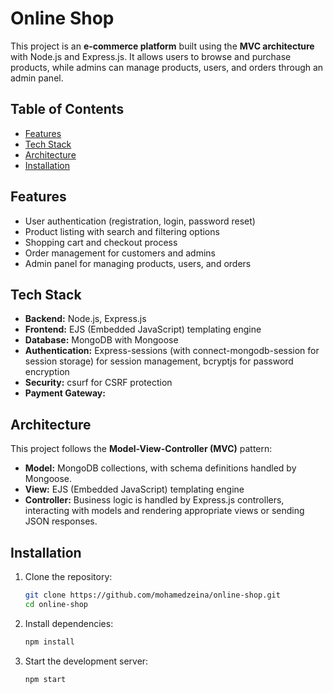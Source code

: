 # Online Shop

This project is an **e-commerce platform** built using the **MVC architecture** with Node.js and Express.js. It allows users to browse and purchase products, while admins can manage products, users, and orders through an admin panel.

## Table of Contents

- [Features](#features)
- [Tech Stack](#tech-stack)
- [Architecture](#architecture)
- [Installation](#installation)

## Features

- User authentication (registration, login, password reset)
- Product listing with search and filtering options
- Shopping cart and checkout process
- Order management for customers and admins
- Admin panel for managing products, users, and orders


## Tech Stack

- **Backend:** Node.js, Express.js
- **Frontend:** EJS (Embedded JavaScript) templating engine
- **Database:** MongoDB with Mongoose
- **Authentication:** Express-sessions (with connect-mongodb-session for session storage) for session management, bcryptjs for password encryption
- **Security:** csurf for CSRF protection
- **Payment Gateway:**


## Architecture

This project follows the **Model-View-Controller (MVC)** pattern:

- **Model:** MongoDB collections, with schema definitions handled by Mongoose.
- **View:** EJS (Embedded JavaScript) templating engine
- **Controller:** Business logic is handled by Express.js controllers, interacting with models and rendering appropriate views or sending JSON responses.

## Installation

1. Clone the repository:
   ```bash
   git clone https://github.com/mohamedzeina/online-shop.git
   cd online-shop
   ```
2. Install dependencies:
   ```bash
   npm install
   ```
3. Start the development server:
   ```bash
   npm start
   ```
